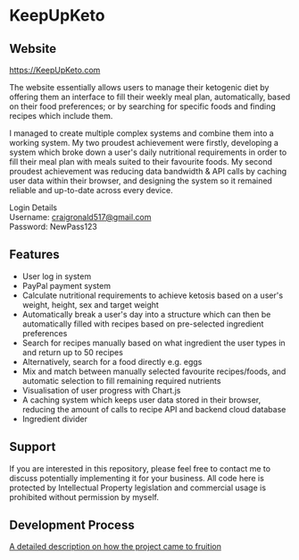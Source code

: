 # KeepUpKeto

## Website

https://KeepUpKeto.com
  
The website essentially allows users to manage their ketogenic diet by offering them an interface to fill their weekly meal plan, automatically, based on their food preferences; or by searching for specific foods and finding recipes which include them. 

I managed to create multiple complex systems and combine them into a working system. My two proudest achievement were firstly, developing a system which broke down a user's daily nutritional requirements in order to fill their meal plan with meals suited to their favourite foods. My second proudest achievement was reducing data bandwidth & API calls by caching user data within their browser, and designing the system so it remained reliable and up-to-date across every device.
  
Login Details  
Username: craigronald517@gmail.com  
Password: NewPass123  

## Features 

* User log in system
* PayPal payment system
* Calculate nutritional requirements to achieve ketosis based on a user's weight, height, sex and target weight
* Automatically break a user's day into a structure which can then be automatically filled with recipes based on pre-selected ingredient preferences
* Search for recipes manually based on what ingredient the user types in and return up to 50 recipes
* Alternatively, search for a food directly e.g. eggs
* Mix and match between manually selected favourite recipes/foods, and automatic selection to fill remaining required nutrients 
* Visualisation of user progress with Chart.js
* A caching system which keeps user data stored in their browser, reducing the amount of calls to recipe API and backend cloud database
* Ingredient divider

## Support

If you are interested in this repository, please feel free to contact me to discuss potentially implementing it for your business. All code here is protected by Intellectual Property legislation and commercial usage is prohibited without permission by myself.

## Development Process

[A detailed description on how the project came to fruition](https://github.com/CraigRonald555/KeepUpKeto/blob/master/DevProcess.md)


